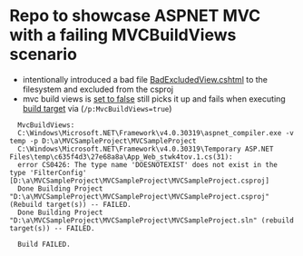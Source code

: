 # Repo to showcase ASPNET MVC with a failing MVCBuildViews scenario

- intentionally introduced a bad file [BadExcludedView.cshtml](Views/BadExcludedView.cshtml) to the filesystem and excluded from the csproj
- mvc build views is [set to false](https://github.com/testing-felickz/MVCSampleProject/blob/bea1153cfba3a6248f9a401b4eebc1980ac385bb/MVCSampleProject.csproj#L18C3-L18C41) still picks it up and fails when executing [build target](https://github.com/testing-felickz/MVCSampleProject/blob/bea1153cfba3a6248f9a401b4eebc1980ac385bb/MVCSampleProject.csproj#L219C1-L221C12) via (`/p:MvcBuildViews=true`)
```
  MvcBuildViews:
  C:\Windows\Microsoft.NET\Framework\v4.0.30319\aspnet_compiler.exe -v temp -p D:\a\MVCSampleProject\MVCSampleProject 
  C:\Windows\Microsoft.NET\Framework\v4.0.30319\Temporary ASP.NET Files\temp\c635f4d3\27e68a8a\App_Web_stwk4tov.1.cs(31):
  error CS0426: The type name 'DOESNOTEXIST' does not exist in the type 'FilterConfig' [D:\a\MVCSampleProject\MVCSampleProject\MVCSampleProject.csproj]
  Done Building Project "D:\a\MVCSampleProject\MVCSampleProject\MVCSampleProject.csproj" (Rebuild target(s)) -- FAILED.
  Done Building Project "D:\a\MVCSampleProject\MVCSampleProject\MVCSampleProject.sln" (rebuild target(s)) -- FAILED.
  
  Build FAILED.
  ```
